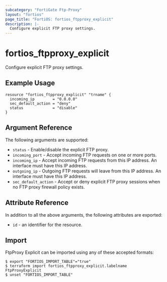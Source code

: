 ```yaml
---
subcategory: "FortiGate Ftp-Proxy"
layout: "fortios"
page_title: "FortiOS: fortios_ftpproxy_explicit"
description: |-
  Configure explicit FTP proxy settings.
---
```


# fortios_ftpproxy_explicit
Configure explicit FTP proxy settings.

## Example Usage

```hcl
resource "fortios_ftpproxy_explicit" "trname" {
  incoming_ip        = "0.0.0.0"
  sec_default_action = "deny"
  status             = "disable"
}
```

## Argument Reference

The following arguments are supported:

* `status` - Enable/disable the explicit FTP proxy.
* `incoming_port` - Accept incoming FTP requests on one or more ports.
* `incoming_ip` - Accept incoming FTP requests from this IP address. An interface must have this IP address.
* `outgoing_ip` - Outgoing FTP requests will leave from this IP address. An interface must have this IP address.
* `sec_default_action` - Accept or deny explicit FTP proxy sessions when no FTP proxy firewall policy exists.


## Attribute Reference

In addition to all the above arguments, the following attributes are exported:
* `id` - an identifier for the resource.

## Import

FtpProxy Explicit can be imported using any of these accepted formats:
```
$ export "FORTIOS_IMPORT_TABLE"="true"
$ terraform import fortios_ftpproxy_explicit.labelname FtpProxyExplicit
$ unset "FORTIOS_IMPORT_TABLE"
```
